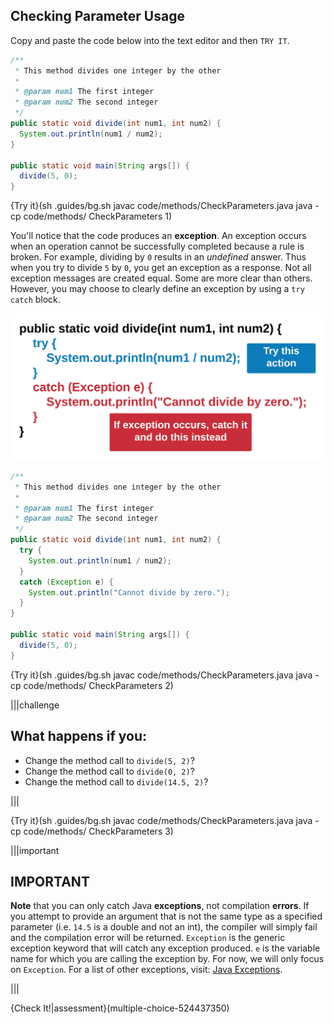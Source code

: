 ## Checking Parameter Usage

Copy and paste the code below into the text editor and then `TRY IT`.

```java
/**
 * This method divides one integer by the other
 * 
 * @param num1 The first integer
 * @param num2 The second integer
 */
public static void divide(int num1, int num2) {
  System.out.println(num1 / num2);
}

public static void main(String args[]) {
  divide(5, 0);
}
```

{Try it}(sh .guides/bg.sh javac code/methods/CheckParameters.java java -cp code/methods/ CheckParameters 1)

You'll notice that the code produces an **exception**. An exception occurs when an operation cannot be successfully completed because a rule is broken. For example, dividing by `0` results in an *undefined* answer. Thus when you try to divide `5` by `0`, you get an exception as a response. Not all exception messages are created equal. Some are more clear than others. However, you may choose to clearly define an exception by using a `try catch` block.

![.guides/img/TryCatchException](.guides/img/TryCatchException.png)

```java
/**
 * This method divides one integer by the other
 * 
 * @param num1 The first integer
 * @param num2 The second integer
 */
public static void divide(int num1, int num2) {
  try {
    System.out.println(num1 / num2);
  }
  catch (Exception e) {
    System.out.println("Cannot divide by zero.");
  }
}

public static void main(String args[]) {
  divide(5, 0);
}
```

{Try it}(sh .guides/bg.sh javac code/methods/CheckParameters.java java -cp code/methods/ CheckParameters 2)

|||challenge
## What happens if you:
* Change the method call to `divide(5, 2)`?
* Change the method call to `divide(0, 2)`?
* Change the method call to `divide(14.5, 2)`?

|||

{Try it}(sh .guides/bg.sh javac code/methods/CheckParameters.java java -cp code/methods/ CheckParameters 3)

|||important
## IMPORTANT
**Note** that you can only catch Java **exceptions**, not compilation **errors**. If you attempt to provide an argument that is not the same type as a specified parameter (i.e. `14.5` is a double and not an int), the compiler will simply fail and the compilation error will be returned. `Exception` is the generic exception keyword that will catch any exception produced. `e` is the variable name for which you are calling the exception by. For now, we will only focus on `Exception`. For a list of other exceptions, visit: [Java Exceptions](https://www.geeksforgeeks.org/types-of-exception-in-java-with-examples/).

|||

{Check It!|assessment}(multiple-choice-524437350)

